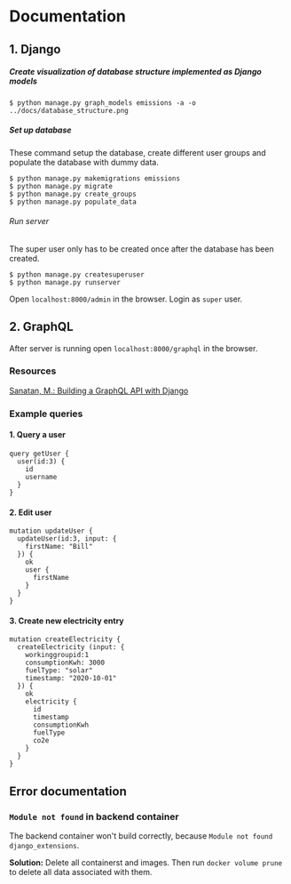# Documentation

## 1. Django 

##### Create visualization of database structure implemented as Django models

```
$ python manage.py graph_models emissions -a -o ../docs/database_structure.png
```

##### Set up database

These command setup the database, create different user groups and populate the database with dummy data. 

```
$ python manage.py makemigrations emissions
$ python manage.py migrate
$ python manage.py create_groups
$ python manage.py populate_data
``` 

###### Run server

The super user only has to be created once after the database has been created. 
```
$ python manage.py createsuperuser
$ python manage.py runserver
```

Open `localhost:8000/admin` in the browser. Login as `super` user. 


## 2. GraphQL

After server is running open `localhost:8000/graphql` in the browser.

### Resources
[Sanatan, M.: Building a GraphQL API with Django](https://stackabuse.com/building-a-graphql-api-with-django/)

### Example queries

#### 1. Query a user

```
query getUser {
  user(id:3) {
    id
    username
  }
}
```

#### 2. Edit user

```
mutation updateUser {
  updateUser(id:3, input: {
    firstName: "Bill"
  }) {
    ok
    user {
      firstName
    }
  }
}
```


#### 3. Create new electricity entry

```
mutation createElectricity {
  createElectricity (input: {
    workinggroupid:1
    consumptionKwh: 3000
    fuelType: "solar"
    timestamp: "2020-10-01"
  }) {
    ok
    electricity {
      id
      timestamp
      consumptionKwh
      fuelType
      co2e
    }
  }
}
```

## Error documentation

### `Module not found` in backend container 

The backend container won't build correctly, because `Module not found django_extensions`. 

**Solution:** Delete all containerst and images. Then run `docker volume prune` to delete all data associated with them. 